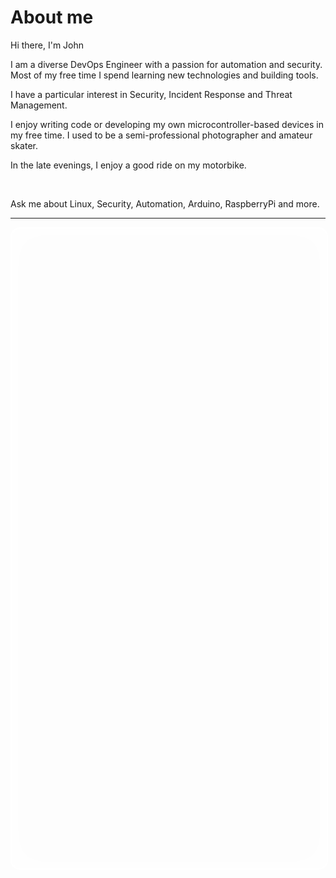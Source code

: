 # About me

Hi there, I'm John

I am a diverse DevOps Engineer with a passion for automation and security.
Most of my free time I spend learning new technologies and building tools.

I have a particular interest in Security, Incident Response and Threat Management.

I enjoy writing code or developing my own microcontroller-based devices in my free time.
I used to be a semi-professional photographer and amateur skater.

In the late evenings, I enjoy a good ride on my motorbike.

<br>

Ask me about Linux, Security, Automation, Arduino, RaspberryPi and more.

---

<!Doctype>
<html>
<head>
  <style>
    .img {
        width: 100%;
        height: 1024px;
        display: block;
        margin-left: auto;
        margin-right: auto;
        border:2px solid #fff;
        background: url(https://picsum.photos/3840/2160) no-repeat;
        -moz-box-shadow: inset 5px 5px 5px #fff;
        -webkit-box-shadow: inset 50px 5px 30px #f0f;
        box-shadow: inset 0px 0px 50px #fff;
        -moz-border-radius:50px;
        border-radius:15px;
    }

</style>

</head>
<body>
  <div class="img" ></div>

</body>
</html>
